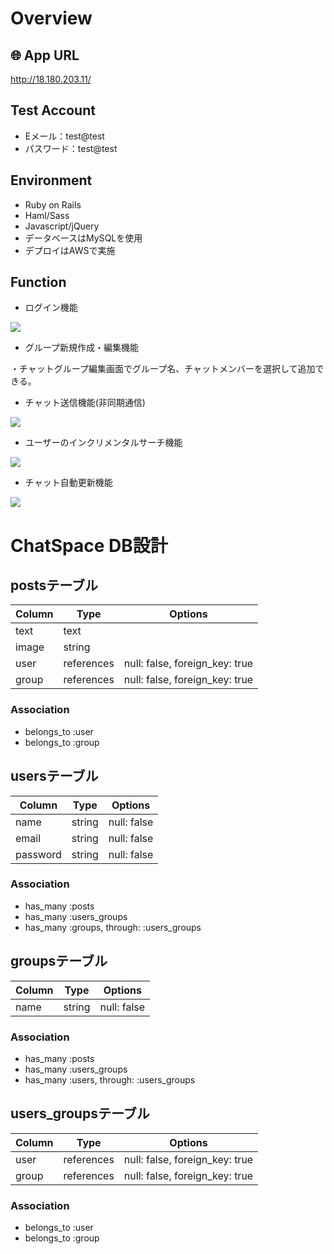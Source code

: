 # Overview

## 🌐 App URL
http://18.180.203.11/

## Test Account
- Eメール：test@test
- パスワード：test@test

## Environment
- Ruby on Rails
- Haml/Sass
- Javascript/jQuery
- データベースはMySQLを使用
- デプロイはAWSで実施

## Function
- ログイン機能
<img src="https://user-images.githubusercontent.com/65595354/82827293-b20d3500-9ee9-11ea-968a-9c13765a22a5.png">

- グループ新規作成・編集機能
<!-- <img src=""> -->
・チャットグループ編集画面でグループ名、チャットメンバーを選択して追加できる。

- チャット送信機能(非同期通信)
<img src="https://user-images.githubusercontent.com/65595354/83343974-29a0f100-a33c-11ea-889a-4ba5a70d17e9.gif">

- ユーザーのインクリメンタルサーチ機能
<img src="https://user-images.githubusercontent.com/65595354/83431958-1e041600-a473-11ea-9ad0-613b4782dbc2.png">

- チャット自動更新機能
<img src="https://user-images.githubusercontent.com/65595354/83490635-5b0bef00-a4eb-11ea-951a-146ee15ac7ae.gif">


# ChatSpace DB設計

## postsテーブル
|Column|Type|Options|
|------|----|-------|
|text|text||
|image|string||
|user|references|null: false, foreign_key: true|
|group|references|null: false, foreign_key: true|
### Association
- belongs_to :user
- belongs_to :group

## usersテーブル
|Column|Type|Options|
|------|----|-------|
|name|string|null: false|
|email|string|null: false|
|password|string|null: false|
### Association
- has_many :posts
- has_many :users_groups
- has_many :groups,  through:  :users_groups

## groupsテーブル
|Column|Type|Options|
|------|----|-------|
|name|string|null: false|
### Association
- has_many :posts
- has_many :users_groups
- has_many :users,  through:  :users_groups

## users_groupsテーブル
|Column|Type|Options|
|------|----|-------|
|user|references|null: false, foreign_key: true|
|group|references|null: false, foreign_key: true|
### Association
- belongs_to :user
- belongs_to :group